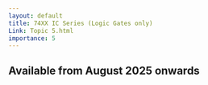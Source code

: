 ```yaml
---
layout: default
title: 74XX IC Series (Logic Gates only)
Link: Topic 5.html
importance: 5
---
```


<h2>Available from August 2025 onwards</h2>